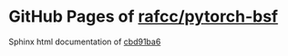 GitHub Pages of [rafcc/pytorch-bsf](https://github.com/rafcc/pytorch-bsf.git)
===
Sphinx html documentation of [cbd91ba6](https://github.com/rafcc/pytorch-bsf/tree/cbd91ba6d66f5371990aaf776a7f561e390ca11a)
